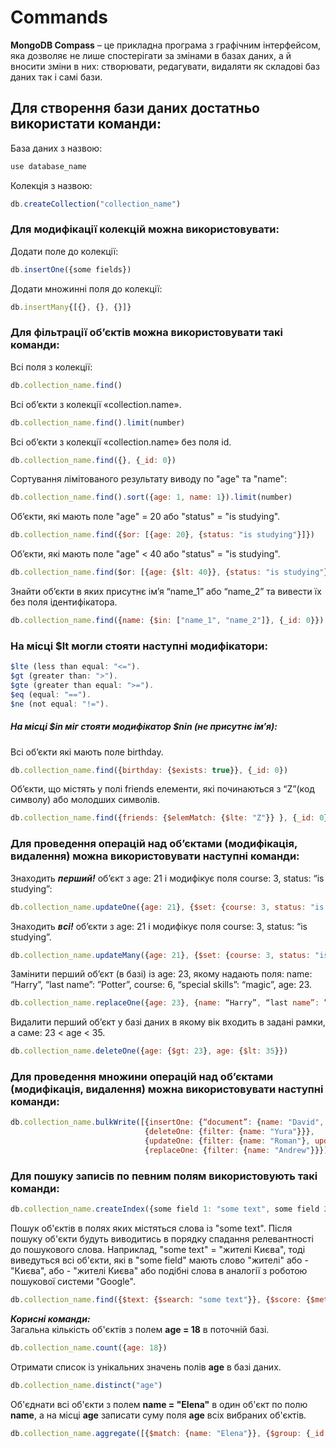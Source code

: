 # Commands

**MongoDB Compass** – це прикладна програма з графічним інтерфейсом, яка дозволяє не лише спостерігати за змінами в базах даних, 
а й вносити зміни в них: створювати, редагувати, видаляти як складові баз даних так і самі бази.  

## Для створення бази даних достатньо використати команди:  
База даних з назвою:  
```js
use database_name
 ```
Колекція з назвою:   
```js
db.createCollection("collection_name")
``` 

### Для модифікації колекцій можна використовувати:  
Додати поле до колекції:
```js
db.insertOne({some fields})
```  
Додати множинні поля до колекції:
```js
db.insertMany{[{}, {}, {}]}
```  

### Для фільтрації об’єктів можна використовувати такі команди:  
Всі поля з колекції:  
```js
db.collection_name.find()
```  
Всі об’єкти з колекції «collection.name».  
```js
db.collection_name.find().limit(number)
```  
Всі об’єкти з колекції «collection.name» без поля id.  
```js
db.collection_name.find({}, {_id: 0})
```  
Сортування лімітованого результату виводу по "age" та "name":  
```js
db.collection_name.find().sort({age: 1, name: 1}).limit(number)
```  
Об’єкти, які мають поле "age" = 20 або "status" = "is studying".  
```js
db.collection_name.find({$or: [{age: 20}, {status: "is studying"}]})
```  
Об’єкти, які мають поле "age" < 40 або "status" = "is studying".  
```js
db.collection_name.find($or: [{age: {$lt: 40}}, {status: "is studying"}])
```  
Знайти об’єкти в яких присутнє ім’я “name_1” або  “name_2” та вивести їх без поля ідентифікатора.  
```js
db.collection_name.find({name: {$in: ["name_1", "name_2"]}, {_id: 0}})
```  

### На місці $lt могли стояти наступні модифікатори:  
```js
$lte (less than equal: "<=").  
$gt (greater than: ">").  
$gte (greater than equal: ">=").  
$eq (equal: "==").  
$ne (not equal: "!=").
```  

##### На місці $in міг стояти модифікатор $nin (не присутнє ім’я):  
Всі об’єкти які мають поле birthday.  
```js
db.collection_name.find({birthday: {$exists: true}}, {_id: 0})
```  
Об’єкти, що містять у полі friends елементи, які починаються з “Z”(код символу) або молодших символів.  
```js
db.collection_name.find({friends: {$elemMatch: {$lte: "Z"}} }, {_id: 0})
```  

### Для проведення операцій над об’єктами (модифікація, видалення) можна використовувати наступні команди:  
Знаходить ***перший!*** об’єкт з age: 21 і модифікує поля course: 3, status: “is studying”:  
```js
db.collection_name.updateOne({age: 21}, {$set: {course: 3, status: "is studying"}})
```  
Знаходить ***всі!***
об’єкти з age: 21 і модифікує поля course: 3, status: “is studying”.  
```js
db.collection_name.updateMany({age: 21}, {$set: {course: 3, status: "is studying"}})
```  
Замінити перший об’єкт (в базі) із age: 23, якому надають поля: name: “Harry”, “last name”: ”Potter”, course: 6, “special skills”: “magic”, age: 23.  
```js
db.collection_name.replaceOne({age: 23}, {name: “Harry”, “last name”: ”Potter”, course: 6, “special skills”: “magic”, age: 23})
```  
Видалити перший об’єкт у базі даних в якому вік входить в задані рамки, а саме: 23 < age < 35.  
```js
db.collection_name.deleteOne({age: {$gt: 23}, age: {$lt: 35}})
```  

### Для проведення множини операцій над об’єктами (модифікація, видалення) можна використовувати наступні команди:  
```js
db.collection_name.bulkWrite([{insertOne: {“document”: {name: "David", age: 25, birthday: "20.03.1999"}}},
                              {deleteOne: {filter: {name: "Yura"}}}, 
                              {updateOne: {filter: {name: "Roman"}, update: {$set: {name: "Romashka"}}}},
                              {replaceOne: {filter: {name: "Andrew"}}}])
```  

### Для пошуку записів по певним полям використовують такі команди:
```js
db.collection_name.createIndex({some field 1: "some text", some field 2: "some text"}, some field n: "some text")
```  
Пошук об'єктів в полях яких містяться слова із "some text". Після пошуку об'єкти будуть виводитись в порядку спадання релевантності до пошукового слова. 
Наприклад, "some text" = "жителі Києва", тоді виведуться всі об'єкти, які в "some field" мають слово "жителі" або - "Києва", 
або - "жителі Києва" або подібні слова в аналогії з роботою пошукової системи "Google".  
```js
db.collection_name.find({$text: {$search: "some text"}}, {$score: {$meta: "textScore"}}).sort({score: {$meta: "textScore"}})
```  

***Корисні команди:***  
Загальна кількість об'єктів з полем **age = 18** в поточній базі.  
```js
db.collection_name.count({age: 18})
```   
Отримати список із унікальних значень полів **age** в базі даних.  
```js
db.collection_name.distinct("age")
```   
Об'єднати всі об'єкти з полем **name = "Elena"** в один об'єкт по полю **name**, а на місці **age** записати суму поля **age** всіх вибраних об'єктів.  
```js
db.collection_name.aggregate([{$match: {name: "Elena"}}, {$group: {_id: "$name", age: {$sum: "$age"}}}])
```   
